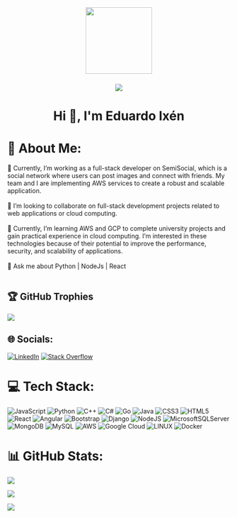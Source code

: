 <div align="center">
  <img height="150" src="https://media.giphy.com/media/v1.Y2lkPTc5MGI3NjExMTI3OGViOTM5OTcyZWVjYjA3MGVhODFkNWVmMzUxMzNlYWU5YjM0MSZlcD12MV9pbnRlcm5hbF9naWZzX2dpZklkJmN0PXM/zhYSVCirREeIZtONCI/giphy.gif"  />
</div>

###

<div align="center">
</div>

###

<div align="center">
    <img src="https://visitcount.itsvg.in/api?id=EduardoIxen&label=Profile%20Views&color=1&icon=0&pretty=true" />
</div>

<h1 align="center">Hi 👋, I'm Eduardo Ixén</h1>

# 💫 About Me:
🔭 Currently, I’m working as a full-stack developer on SemiSocial, which is a social network where users can post images and connect with friends. My team and I are implementing AWS services to create a robust and scalable application.<br><br>👯 I’m looking to collaborate on full-stack development projects related to web applications or cloud computing.<br><br>🌱 Currently, I’m learning AWS and GCP to complete university projects and gain practical experience in cloud computing. I’m interested in these technologies because of their potential to improve the performance, security, and scalability of applications. <br><br>💬 Ask me about Python | NodeJs | React<br><br>

## 🏆 GitHub Trophies
![](https://github-profile-trophy.vercel.app/?username=eduardoixen&theme=radical&no-frame=false&no-bg=false&margin-w=4)

## 🌐 Socials:
[![LinkedIn](https://img.shields.io/badge/LinkedIn-%230077B5.svg?logo=linkedin&logoColor=white)](https://linkedin.com/in/eduardoixen-dev) [![Stack Overflow](https://img.shields.io/badge/-Stackoverflow-FE7A16?logo=stack-overflow&logoColor=white)](https://stackoverflow.com/users/12066113) 

# 💻 Tech Stack:
![JavaScript](https://img.shields.io/badge/javascript-%23323330.svg?style=for-the-badge&logo=javascript&logoColor=%23F7DF1E) ![Python](https://img.shields.io/badge/python-3670A0?style=for-the-badge&logo=python&logoColor=ffdd54) ![C++](https://img.shields.io/badge/c++-%2300599C.svg?style=for-the-badge&logo=c%2B%2B&logoColor=white) ![C#](https://img.shields.io/badge/c%23-%23239120.svg?style=for-the-badge&logo=c-sharp&logoColor=white) ![Go](https://img.shields.io/badge/go-%2300ADD8.svg?style=for-the-badge&logo=go&logoColor=white) ![Java](https://img.shields.io/badge/java-%23ED8B00.svg?style=for-the-badge&logo=java&logoColor=white) ![CSS3](https://img.shields.io/badge/css3-%231572B6.svg?style=for-the-badge&logo=css3&logoColor=white) ![HTML5](https://img.shields.io/badge/html5-%23E34F26.svg?style=for-the-badge&logo=html5&logoColor=white) ![React](https://img.shields.io/badge/react-%2320232a.svg?style=for-the-badge&logo=react&logoColor=%2361DAFB) ![Angular](https://img.shields.io/badge/angular-%23DD0031.svg?style=for-the-badge&logo=angular&logoColor=white) ![Bootstrap](https://img.shields.io/badge/bootstrap-%23563D7C.svg?style=for-the-badge&logo=bootstrap&logoColor=white) ![Django](https://img.shields.io/badge/django-%23092E20.svg?style=for-the-badge&logo=django&logoColor=white) ![NodeJS](https://img.shields.io/badge/node.js-6DA55F?style=for-the-badge&logo=node.js&logoColor=white) ![MicrosoftSQLServer](https://img.shields.io/badge/Microsoft%20SQL%20Sever-CC2927?style=for-the-badge&logo=microsoft%20sql%20server&logoColor=white) ![MongoDB](https://img.shields.io/badge/MongoDB-%234ea94b.svg?style=for-the-badge&logo=mongodb&logoColor=white) ![MySQL](https://img.shields.io/badge/mysql-%2300f.svg?style=for-the-badge&logo=mysql&logoColor=white) ![AWS](https://img.shields.io/badge/AWS-%23FF9900.svg?style=for-the-badge&logo=amazon-aws&logoColor=white) ![Google Cloud](https://img.shields.io/badge/Google%20Cloud-%234285F4.svg?style=for-the-badge&logo=google-cloud&logoColor=white) ![LINUX](https://img.shields.io/badge/Linux-FCC624?style=for-the-badge&logo=linux&logoColor=black) ![Docker](https://img.shields.io/badge/docker-%230db7ed.svg?style=for-the-badge&logo=docker&logoColor=white)

# 📊 GitHub Stats:
![](https://github-readme-stats.vercel.app/api/top-langs/?username=eduardoixen&theme=tokyonight&hide_border=false&include_all_commits=true&count_private=true&layout=compact)

![](https://github-readme-stats.vercel.app/api?username=eduardoixen&theme=tokyonight&hide_border=false&include_all_commits=true&count_private=true)<br/>

![](https://github-readme-streak-stats.herokuapp.com/?user=eduardoixen&theme=tokyonight&hide_border=false)<br/>
